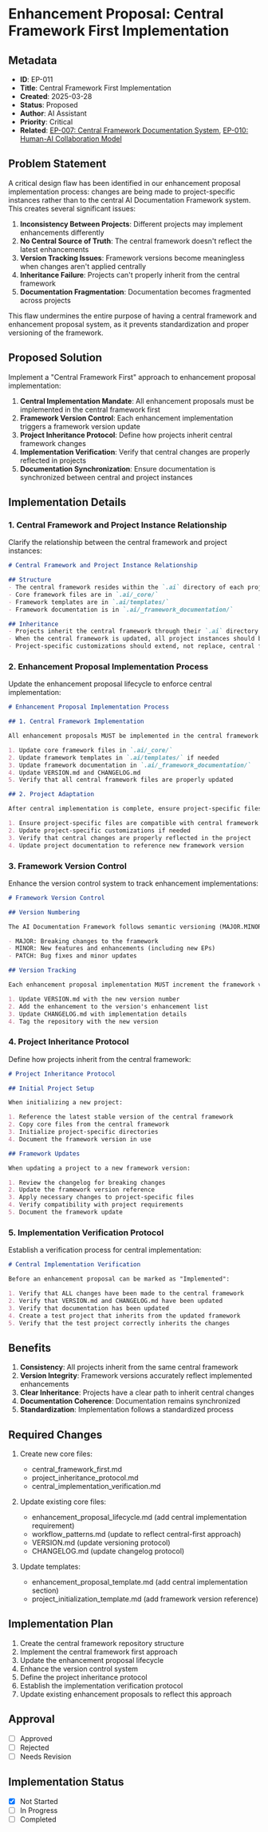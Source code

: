 # Enhancement Proposal: Central Framework First Implementation

## Metadata
- **ID**: EP-011
- **Title**: Central Framework First Implementation
- **Created**: 2025-03-28
- **Status**: Proposed
- **Author**: AI Assistant
- **Priority**: Critical
- **Related**: [EP-007: Central Framework Documentation System](./EP-007_central_framework_documentation.md), [EP-010: Human-AI Collaboration Model](./EP-010_human_ai_collaboration_model.md)

## Problem Statement

A critical design flaw has been identified in our enhancement proposal implementation process: changes are being made to project-specific instances rather than to the central AI Documentation Framework system. This creates several significant issues:

1. **Inconsistency Between Projects**: Different projects may implement enhancements differently
2. **No Central Source of Truth**: The central framework doesn't reflect the latest enhancements
3. **Version Tracking Issues**: Framework versions become meaningless when changes aren't applied centrally
4. **Inheritance Failure**: Projects can't properly inherit from the central framework
5. **Documentation Fragmentation**: Documentation becomes fragmented across projects

This flaw undermines the entire purpose of having a central framework and enhancement proposal system, as it prevents standardization and proper versioning of the framework.

## Proposed Solution

Implement a "Central Framework First" approach to enhancement proposal implementation:

1. **Central Implementation Mandate**: All enhancement proposals must be implemented in the central framework first
2. **Framework Version Control**: Each enhancement implementation triggers a framework version update
3. **Project Inheritance Protocol**: Define how projects inherit central framework changes
4. **Implementation Verification**: Verify that central changes are properly reflected in projects
5. **Documentation Synchronization**: Ensure documentation is synchronized between central and project instances

## Implementation Details

### 1. Central Framework and Project Instance Relationship

Clarify the relationship between the central framework and project instances:

```markdown
# Central Framework and Project Instance Relationship

## Structure
- The central framework resides within the `.ai` directory of each project
- Core framework files are in `.ai/_core/`
- Framework templates are in `.ai/templates/`
- Framework documentation is in `.ai/_framework_documentation/`

## Inheritance
- Projects inherit the central framework through their `.ai` directory
- When the central framework is updated, all project instances should be updated
- Project-specific customizations should extend, not replace, central framework files
```

### 2. Enhancement Proposal Implementation Process

Update the enhancement proposal lifecycle to enforce central implementation:

```markdown
# Enhancement Proposal Implementation Process

## 1. Central Framework Implementation

All enhancement proposals MUST be implemented in the central framework files first:

1. Update core framework files in `.ai/_core/`
2. Update framework templates in `.ai/templates/` if needed
3. Update framework documentation in `.ai/_framework_documentation/`
4. Update VERSION.md and CHANGELOG.md
5. Verify that all central framework files are properly updated

## 2. Project Adaptation

After central implementation is complete, ensure project-specific files are updated:

1. Ensure project-specific files are compatible with central framework changes
2. Update project-specific customizations if needed
3. Verify that central changes are properly reflected in the project
4. Update project documentation to reference new framework version
```

### 3. Framework Version Control

Enhance the version control system to track enhancement implementations:

```markdown
# Framework Version Control

## Version Numbering

The AI Documentation Framework follows semantic versioning (MAJOR.MINOR.PATCH):

- MAJOR: Breaking changes to the framework
- MINOR: New features and enhancements (including new EPs)
- PATCH: Bug fixes and minor updates

## Version Tracking

Each enhancement proposal implementation MUST increment the framework version:

1. Update VERSION.md with the new version number
2. Add the enhancement to the version's enhancement list
3. Update CHANGELOG.md with implementation details
4. Tag the repository with the new version
```

### 4. Project Inheritance Protocol

Define how projects inherit from the central framework:

```markdown
# Project Inheritance Protocol

## Initial Project Setup

When initializing a new project:

1. Reference the latest stable version of the central framework
2. Copy core files from the central framework
3. Initialize project-specific directories
4. Document the framework version in use

## Framework Updates

When updating a project to a new framework version:

1. Review the changelog for breaking changes
2. Update the framework version reference
3. Apply necessary changes to project-specific files
4. Verify compatibility with project requirements
5. Document the framework update
```

### 5. Implementation Verification Protocol

Establish a verification process for central implementation:

```markdown
# Central Implementation Verification

Before an enhancement proposal can be marked as "Implemented":

1. Verify that ALL changes have been made to the central framework
2. Verify that VERSION.md and CHANGELOG.md have been updated
3. Verify that documentation has been updated
4. Create a test project that inherits from the updated framework
5. Verify that the test project correctly inherits the changes
```

## Benefits

1. **Consistency**: All projects inherit from the same central framework
2. **Version Integrity**: Framework versions accurately reflect implemented enhancements
3. **Clear Inheritance**: Projects have a clear path to inherit central changes
4. **Documentation Coherence**: Documentation remains synchronized
5. **Standardization**: Implementation follows a standardized process

## Required Changes

1. Create new core files:
   - central_framework_first.md
   - project_inheritance_protocol.md
   - central_implementation_verification.md

2. Update existing core files:
   - enhancement_proposal_lifecycle.md (add central implementation requirement)
   - workflow_patterns.md (update to reflect central-first approach)
   - VERSION.md (update versioning protocol)
   - CHANGELOG.md (update changelog protocol)

3. Update templates:
   - enhancement_proposal_template.md (add central implementation section)
   - project_initialization_template.md (add framework version reference)

## Implementation Plan

1. Create the central framework repository structure
2. Implement the central framework first approach
3. Update the enhancement proposal lifecycle
4. Enhance the version control system
5. Define the project inheritance protocol
6. Establish the implementation verification protocol
7. Update existing enhancement proposals to reflect this approach

## Approval
- [ ] Approved
- [ ] Rejected
- [ ] Needs Revision

## Implementation Status
- [x] Not Started
- [ ] In Progress
- [ ] Completed
